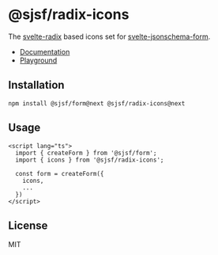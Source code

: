 # @sjsf/radix-icons

The [svelte-radix](https://github.com/shinokada/svelte-radix) based icons set for [svelte-jsonschema-form](https://github.com/x0k/svelte-jsonschema-form).

- [Documentation](https://x0k.github.io/svelte-jsonschema-form/guides/labels-and-icons/#radix-icons)
- [Playground](https://x0k.github.io/svelte-jsonschema-form/playground2/)

## Installation

```shell
npm install @sjsf/form@next @sjsf/radix-icons@next
```

## Usage

```svelte
<script lang="ts">
  import { createForm } from '@sjsf/form';
  import { icons } from '@sjsf/radix-icons';

  const form = createForm({
    icons,
    ...
  })
</script>
```

## License

MIT
